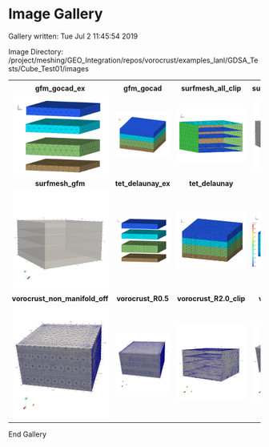 # Image Gallery 

Gallery written: Tue Jul  2 11:45:54 2019

Image Directory: /project/meshing/GEO_Integration/repos/vorocrust/examples_lanl/GDSA_Tests/Cube_Test01/images


|  |  |  |   | 
| :---: | :---: | :---: | :---:  | 
|  |  |  |   | 
|  **gfm_gocad_ex** |  **gfm_gocad** |  **surfmesh_all_clip** |  **surfmesh_gfm_clip**  | 
| <img width="300" src="gfm_gocad_ex.png"> | <img width="300" src="gfm_gocad.png"> | <img width="300" src="surfmesh_all_clip.png"> | <img width="300" src="surfmesh_gfm_clip.png">  | 
|  **surfmesh_gfm** |  **tet_delaunay_ex** |  **tet_delaunay** |  **tet_vorvol**  | 
| <img width="300" src="surfmesh_gfm.png"> | <img width="300" src="tet_delaunay_ex.png"> | <img width="300" src="tet_delaunay.png"> | <img width="300" src="tet_vorvol.png">  | 
|  **vorocrust_non_manifold_off** |  **vorocrust_R0.5** |  **vorocrust_R2.0_clip** |  **vorocrust_R2.0**  | 
| <img width="300" src="vorocrust_non_manifold_off.png"> | <img width="300" src="vorocrust_R0.5.png"> | <img width="300" src="vorocrust_R2.0_clip.png"> | <img width="300" src="vorocrust_R2.0.png">  | 


End Gallery 
